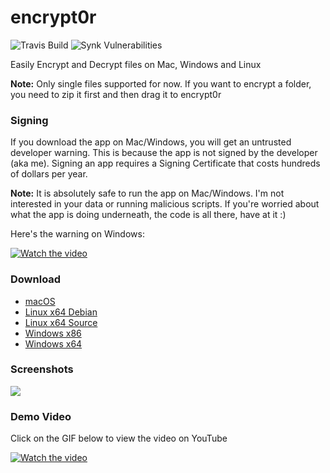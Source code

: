 # encrypt0r

![Travis Build](https://img.shields.io/travis/kunalnagar/encrypt0r)
![Synk Vulnerabilities](https://img.shields.io/snyk/vulnerabilities/github/kunalnagar/encrypt0r)

Easily Encrypt and Decrypt files on Mac, Windows and Linux

**Note:** Only single files supported for now. If you want to encrypt a folder, you need to zip it first and then drag it to encrypt0r

### Signing

If you download the app on Mac/Windows, you will get an untrusted developer warning. This is because the app is not signed by the developer (aka me). Signing an app requires a Signing Certificate that costs hundreds of dollars per year.

**Note:** It is absolutely safe to run the app on Mac/Windows. I'm not interested in your data or running malicious scripts. If you're worried about what the app is doing underneath, the code is all there, have at it :)

Here's the warning on Windows:

[![Watch the video](https://i.imgur.com/M3LQ1Wx.gif)](https://youtu.be/VIVz7MtNEO0)

### Download

- [macOS](https://github.com/kunalnagar/encrypt0r/releases/latest/download/encrypt0r-mac.zip)
- [Linux x64 Debian](https://github.com/kunalnagar/encrypt0r/releases/latest/download/encrypt0r-linux-deb.zip)
- [Linux x64 Source](https://github.com/kunalnagar/encrypt0r/releases/latest/download/encrypt0r-linux-x64.zip)
- [Windows x86](https://github.com/kunalnagar/encrypt0r/releases/latest/download/encrypt0r-windows-x86.zip)
- [Windows x64](https://github.com/kunalnagar/encrypt0r/releases/latest/download/encrypt0r-windows-x64.zip)

### Screenshots

![](https://i.imgur.com/WQXyqsj.png)

### Demo Video

Click on the GIF below to view the video on YouTube

[![Watch the video](https://i.imgur.com/wdViVGA.gif)](https://youtu.be/WBf2bRMRFME)
